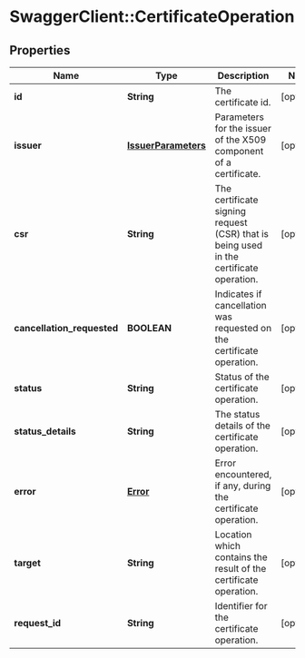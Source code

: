# SwaggerClient::CertificateOperation

## Properties
Name | Type | Description | Notes
------------ | ------------- | ------------- | -------------
**id** | **String** | The certificate id. | [optional] 
**issuer** | [**IssuerParameters**](IssuerParameters.md) | Parameters for the issuer of the X509 component of a certificate. | [optional] 
**csr** | **String** | The certificate signing request (CSR) that is being used in the certificate operation. | [optional] 
**cancellation_requested** | **BOOLEAN** | Indicates if cancellation was requested on the certificate operation. | [optional] 
**status** | **String** | Status of the certificate operation. | [optional] 
**status_details** | **String** | The status details of the certificate operation. | [optional] 
**error** | [**Error**](Error.md) | Error encountered, if any, during the certificate operation. | [optional] 
**target** | **String** | Location which contains the result of the certificate operation. | [optional] 
**request_id** | **String** | Identifier for the certificate operation. | [optional] 


